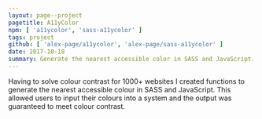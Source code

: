 ```yaml
---
layout: page--project
pagetitle: A11yColor
npm: [ 'a11ycolor', 'sass-a11ycolor' ]
tags: project
github: [ 'alex-page/a11ycolor', 'alex-page/sass-a11ycolor' ]
date: 2017-10-18
summary: Generate the nearest accessible color in SASS and JavaScript.
---
```

Having to solve colour contrast for 1000+ websites I created functions to generate the nearest accessible colour in SASS and JavaScript. This allowed users to input their colours into a system and the output was guaranteed to meet colour contrast.
